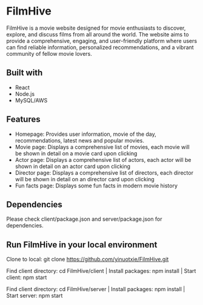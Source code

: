 # FilmHive

FilmHive is a movie website designed for movie enthusiasts to discover, explore, and discuss films from all around the world. The website aims to provide a comprehensive, engaging, and user-friendly platform where users can find reliable information, personalized recommendations, and a vibrant community of fellow movie lovers.

## Built with

- React
- Node.js
- MySQL/AWS

## Features

- Homepage: Provides user information, movie of the day, recommendations, latest news and popular movies.
- Movie page: Displays a comprehensive list of movies, each movie will be shown in detail on a movie card upon clicking
- Actor page: Displays a comprehensive list of actors, each actor will be shown in detail on an actor card upon clicking
- Director page: Displays a comprehensive list of directors, each director will be shown in detail on an director card upon clicking
- Fun facts page: Displays some fun facts in modern movie history

## Dependencies

Please check client/package.json and server/package.json for dependencies.

## Run FilmHive in your local environment

Clone to local: git clone https://github.com/yinuotxie/FilmHive.git

Find client directory: cd FilmHive/client | Install packages: npm install | Start client: npm start

Find client directory: cd FilmHive/server | Install packages: npm install | Start server: npm start
